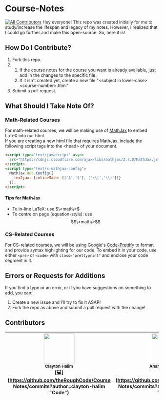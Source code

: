# Course-Notes
[![All Contributors](https://img.shields.io/badge/all_contributors-5-orange.svg?style=flat-square)](#contributors)
Hey everyone!  This repo was created initially for me to study/increase the lifespan and legacy of my notes.  However, I realized that I could go further and make this open-source.  So, here it is!

## How Do I Contribute?
1. Fork this repo.
2.
   1. If the course notes for the course you want is already available, just add in the changes to the specific file.
   2. If it isn't created yet, create a new file "\<subject in lower-case\>\<course-number\>.html"
3. Submit a pull request.

## What Should I Take Note Of?
### Math-Related Courses
For math-related courses, we will be making use of [MathJax](https://www.mathjax.org/) to embed LaTeX into our html.  
If you are creating a new html file that requires MathJax, include the following script tags into the \<head\> of your document.
```html
<script type="text/javascript" async
  src="https://cdnjs.cloudflare.com/ajax/libs/mathjax/2.7.0/MathJax.js?config=TeX-MML-AM_CHTML">
</script>
<script type="text/x-mathjax-config">
  MathJax.Hub.Config({
    tex2jax: {inlineMath: [['$','$'], ['\\(','\\)']]}
  });
</script>
```
#### Tips for MathJax
 - To in-line LaTeX: use $\<math\>$
 - To centre on page (equation-style): use $$\<math\>$$
### CS-Related Courses
For CS-related courses, we will be using Google's [Code-Prettify](https://github.com/google/code-prettify) to format and provide syntax highlighting for our code.  To embed it in your code, use either ```<pre>``` or ```<code>``` with ```class="prettyprint"``` and enclose your code segment in it.

## Errors or Requests for Additions
 If you find a typo or an error, or if you have suggestions on something to add, you can:
 1. Create a new issue and I'll try to fix it ASAP!
 2. Fork the repo as above and submit a pull request with the change!

## Contributors
<!-- ALL-CONTRIBUTORS-LIST:START - Do not remove or modify this section -->
| [<img src="https://avatars1.githubusercontent.com/u/3231840?v=4" width="100px;"/><br /><sub><b>Clayton Halim</b></sub>](http://claytonhalim.me)<br />[💻](https://github.com/theRoughCode/Course Notes/commits?author=clayton-halim "Code") | [<img src="https://avatars1.githubusercontent.com/u/20635630?v=4" width="100px;"/><br /><sub><b>Anamaya Garodia</b></sub>](http://www.anamayagarodia.me)<br />[💻](https://github.com/theRoughCode/Course Notes/commits?author=anamayagarodia "Code") | [<img src="https://avatars1.githubusercontent.com/u/18239310?v=4" width="100px;"/><br /><sub><b>Tate Lok-Chun Cheng</b></sub>](http://tate1010.me)<br />[💡](#example-tate1010 "Examples") | [<img src="https://avatars0.githubusercontent.com/u/19877964?v=4" width="100px;"/><br /><sub><b>Hassaan Sami</b></sub>](https://github.com/hsami10)<br />[🐛](https://github.com/theRoughCode/Course Notes/issues?q=author%3Ahsami10 "Bug reports") | [<img src="https://avatars0.githubusercontent.com/u/5943822?v=4" width="100px;"/><br /><sub><b>Domingo</b></sub>](https://github.com/domingohui)<br />[💻](https://github.com/theRoughCode/Course Notes/commits?author=domingohui "Code") |
| :---: | :---: | :---: | :---: | :---: |
<!-- ALL-CONTRIBUTORS-LIST:END -->
